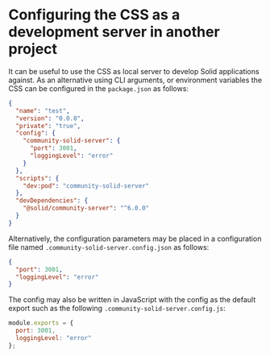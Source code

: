 # Configuring the CSS as a development server in another project

It can be useful to use the CSS as local server to develop Solid applications against.
As an alternative using CLI arguments, or environment variables the CSS can be configured in the `package.json` as follows:

```json
{
  "name": "test",
  "version": "0.0.0",
  "private": "true",
  "config": {
    "community-solid-server": {
      "port": 3001,
      "loggingLevel": "error"
    }
  },
  "scripts": {
    "dev:pod": "community-solid-server"
  },
  "devDependencies": {
    "@solid/community-server": "^6.0.0"
  }
}
```

Alternatively, the configuration parameters may be placed in a configuration file named
`.community-solid-server.config.json` as follows:

```json
{
  "port": 3001,
  "loggingLevel": "error"
}
```

The config may also be written in JavaScript with the config as the default export
such as the following `.community-solid-server.config.js`:

```js
module.exports = {
  port: 3001,
  loggingLevel: "error"
};
```
